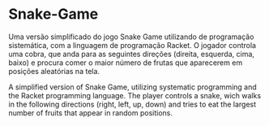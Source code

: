 # Snake-Game
Uma versão simplificado do jogo Snake Game utilizando de programação sistemática, com a linguagem de programação Racket.
O jogador controla uma cobra, que anda para as seguintes direções (direita, esquerda, cima, baixo) e procura comer o maior número de frutas que aparecerem em posições aleatórias na tela.

A simplified version of Snake Game, utilizing systematic programming and the Racket programming language.
The player controls a snake, wich walks in the following directions (right, left, up, down) and tries to eat the largest number of fruits that appear in random positions.
